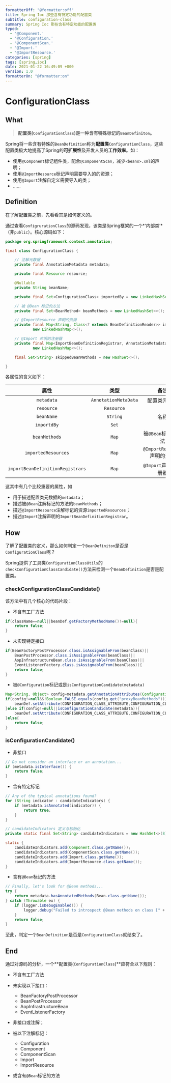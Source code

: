 ```yaml
---
formatterOff: "@formatter:off"
title: Spring Ioc 那些含有特定功能的配置类
subtitle: configuration-class 
summary: Spring Ioc 那些含有特定功能的配置类
typed:
  - '@Component.'
  - '@Configuration.'
  - '@ComponentScan.'
  - '@Import.'
  - '@ImportResource.'
categories: [spring]
tags: [spring,ioc] 
date: 2021-01-22 16:49:09 +800 
version: 1.0
formatterOn: "@formatter:on"
---
```


# ConfigurationClass

## What

> **配置类(`ConfigurationClass`)是一种含有特殊标记的`BeanDefiniton`。**

Spring将一些含有特殊的`BeanDefinition`称为**配置类**`ConfigurationClass`，这些配置类极大地提高了Spring的**可扩展性**及开发人员的**工作效率**。如：

* 使用`@Component`标记组件类，配合`@ComponentScan`，减少`<beans>.xml`的声明；
* 使用`@ImportResource`标记声明需要导入的的资源；
* 使用`@Import`注解自定义需要导入的类；
* ……



## Definition

在了解配置类之前，先看看其是如何定义的。

通过查看`ConfigrurationClass`的源码发现，该类是Spring框架的一个*‘内部类’*（非`public`）。核心源码如下：

```java
package org.springframework.context.annotation;

final class ConfigurationClass {

    // 注解元数据
    private final AnnotationMetadata metadata;

    private final Resource resource;

    @Nullable
    private String beanName;

    private final Set<ConfigurationClass> importedBy = new LinkedHashSet<>(1);

    // 被 @Bean 标记的方法
    private final Set<BeanMethod> beanMethods = new LinkedHashSet<>();

    // @ImportResource 声明的资源
    private final Map<String, Class<? extends BeanDefinitionReader>> importedResources =
            new LinkedHashMap<>();

    // @Import 声明的注册器
    private final Map<ImportBeanDefinitionRegistrar, AnnotationMetadata> importBeanDefinitionRegistrars =
            new LinkedHashMap<>();

    final Set<String> skippedBeanMethods = new HashSet<>();

}
```

各属性的含义如下：

|               属性               |         类型         |            备注             |
| :------------------------------: | :------------------: | :-------------------------: |
|            `metadata`            | `AnnotationMetaData` |        配置类元数据         |
|            `resource`            |      `Resource`      |                             |
|            `beanName`            |       `String`       |            名称             |
|           `importdBy`            |        `Set`         |                             |
|          `beanMethods`           |        `Map`         |     被`@Bean`标记的方法     |
|       `importedResources`        |        `Map`         | `@ImportResource`声明的资源 |
| `importBeanDefinitionRegistrars` |        `Map`         |    `@Import`声明的注册器    |

这其中有几个比较重要的属性，如

* 用于描述配置类元数据的`metadata`；
* 描述被`@Bean`注解标记的方法的`beanMethods`；
* 描述`@ImportResource`注解标记的资源`importedResources`；
* 描述`@Import`注解声明的`ImportBeanDefinitionRegistrar`。

## How

了解了配置类的定义，那么如何判定一个`BeanDefiniton`是否是`ConfigurationClass`呢？

Spring提供了工具类`ConfigurationClassUtils`的`checkConfigurationClassCandidate()`方法来检测一个`BeanDefinition`是否是配置类。

### checkConfigurationClassCandidate()

该方法中有几个核心的代码片段：

* 不含有工厂方法

```java
if(className==null||beanDef.getFactoryMethodName()!=null){
    return false;
}
```

* 未实现特定接口

```java
if(BeanFactoryPostProcessor.class.isAssignableFrom(beanClass)||
    BeanPostProcessor.class.isAssignableFrom(beanClass)||
    AopInfrastructureBean.class.isAssignableFrom(beanClass)||
    EventListenerFactory.class.isAssignableFrom(beanClass)){
    return false;
}
```

* 被`@Configuration`标记或是`isConfigurationCandidate(metadata)`

```java
Map<String, Object> config=metadata.getAnnotationAttributes(Configuration.class.getName());
if(config!=null&&!Boolean.FALSE.equals(config.get("proxyBeanMethods"))){
    beanDef.setAttribute(CONFIGURATION_CLASS_ATTRIBUTE,CONFIGURATION_CLASS_FULL);
}else if(config!=null||isConfigurationCandidate(metadata)){
    beanDef.setAttribute(CONFIGURATION_CLASS_ATTRIBUTE,CONFIGURATION_CLASS_LITE);
}else{
    return false;
}
```

### isConfigurationCandidate()

* 非接口

```java
// Do not consider an interface or an annotation...
if (metadata.isInterface()) {
	return false;
}
```

* 含有特定标记

```java
// Any of the typical annotations found?
for (String indicator : candidateIndicators) {
	if (metadata.isAnnotated(indicator)) {
		return true;
	}
}

// candidateIndicators 定义与初始化
private static final Set<String> candidateIndicators = new HashSet<>(8);

static {
	candidateIndicators.add(Component.class.getName());
	candidateIndicators.add(ComponentScan.class.getName());
	candidateIndicators.add(Import.class.getName());
	candidateIndicators.add(ImportResource.class.getName());
}
```

* 含有`@Bean`标记的方法

```java
// Finally, let's look for @Bean methods...
try {
    return metadata.hasAnnotatedMethods(Bean.class.getName());
} catch (Throwable ex) {
    if (logger.isDebugEnabled()) {
        logger.debug("Failed to introspect @Bean methods on class [" + metadata.getClassName() + "]: " + ex);
    }
    return false;
}
```

至此，判定一个`BeanDefinition`是否是`ConfigurationClass`就结束了。

## End

通过对源码的分析，一个**配置类(`ConfigurationClass`)**应符合以下规则：

* 不含有工厂方法
* 未实现以下接口：
  * BeanFactoryPostProcessor
  * BeanPostProcessor
  * AopInfrastructureBean
  * EventListenerFactory
* 非接口或注解；
* 被以下注解标记：
  * Configuration
  * Component
  * ComponentScan
  * Import
  * ImportResource

* 或含有`@Bean`标记的方法